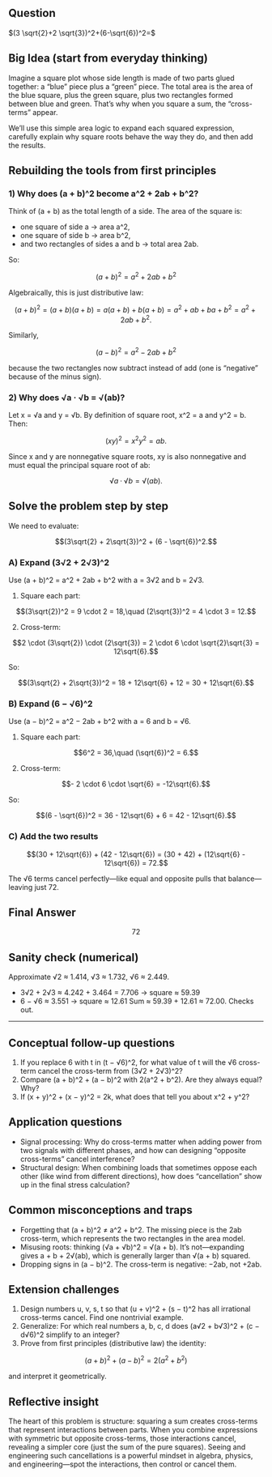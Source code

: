 ## Question

$(3 \sqrt{2}+2 \sqrt{3})^2+(6-\sqrt{6})^2=$

## Big Idea (start from everyday thinking)
Imagine a square plot whose side length is made of two parts glued together: a “blue” piece plus a “green” piece. The total area is the area of the blue square, plus the green square, plus two rectangles formed between blue and green. That’s why when you square a sum, the “cross-terms” appear.

We’ll use this simple area logic to expand each squared expression, carefully explain why square roots behave the way they do, and then add the results.

## Rebuilding the tools from first principles

### 1) Why does (a + b)^2 become a^2 + 2ab + b^2?
Think of (a + b) as the total length of a side. The area of the square is:
- one square of side a → area a^2,
- one square of side b → area b^2,
- and two rectangles of sides a and b → total area 2ab.

So:
```math
(a + b)^2 = a^2 + 2ab + b^2
```
Algebraically, this is just distributive law:
```math
(a + b)^2 = (a + b)(a + b) = a(a + b) + b(a + b) = a^2 + ab + ba + b^2 = a^2 + 2ab + b^2.
```

Similarly,
```math
(a - b)^2 = a^2 - 2ab + b^2
```
because the two rectangles now subtract instead of add (one is “negative” because of the minus sign).

### 2) Why does √a · √b = √(ab)?
Let x = √a and y = √b. By definition of square root, x^2 = a and y^2 = b.
Then:
```math
(xy)^2 = x^2 y^2 = ab.
```
Since x and y are nonnegative square roots, xy is also nonnegative and must equal the principal square root of ab:
```math
√a · √b = √(ab).
```

## Solve the problem step by step

We need to evaluate:
```math
(3\sqrt{2} + 2\sqrt{3})^2 + (6 - \sqrt{6})^2.
```

### A) Expand (3√2 + 2√3)^2
Use (a + b)^2 = a^2 + 2ab + b^2 with a = 3√2 and b = 2√3.

1) Square each part:
```math
(3\sqrt{2})^2 = 9 \cdot 2 = 18,\quad (2\sqrt{3})^2 = 4 \cdot 3 = 12.
```
2) Cross-term:
```math
2 \cdot (3\sqrt{2}) \cdot (2\sqrt{3}) = 2 \cdot 6 \cdot \sqrt{2}\sqrt{3} = 12\sqrt{6}.
```
So:
```math
(3\sqrt{2} + 2\sqrt{3})^2 = 18 + 12\sqrt{6} + 12 = 30 + 12\sqrt{6}.
```

### B) Expand (6 − √6)^2
Use (a − b)^2 = a^2 − 2ab + b^2 with a = 6 and b = √6.

1) Square each part:
```math
6^2 = 36,\quad (\sqrt{6})^2 = 6.
```
2) Cross-term:
```math
- 2 \cdot 6 \cdot \sqrt{6} = -12\sqrt{6}.
```
So:
```math
(6 - \sqrt{6})^2 = 36 - 12\sqrt{6} + 6 = 42 - 12\sqrt{6}.
```

### C) Add the two results
```math
(30 + 12\sqrt{6}) + (42 - 12\sqrt{6}) = (30 + 42) + (12\sqrt{6} - 12\sqrt{6}) = 72.
```

The √6 terms cancel perfectly—like equal and opposite pulls that balance—leaving just 72.

## Final Answer
```math
72
```

## Sanity check (numerical)
Approximate √2 ≈ 1.414, √3 ≈ 1.732, √6 ≈ 2.449.
- 3√2 + 2√3 ≈ 4.242 + 3.464 = 7.706 → square ≈ 59.39
- 6 − √6 ≈ 3.551 → square ≈ 12.61
Sum ≈ 59.39 + 12.61 ≈ 72.00. Checks out.

---

## Conceptual follow-up questions
1. If you replace 6 with t in (t − √6)^2, for what value of t will the √6 cross-term cancel the cross-term from (3√2 + 2√3)^2?
2. Compare (a + b)^2 + (a − b)^2 with 2(a^2 + b^2). Are they always equal? Why?
3. If (x + y)^2 + (x − y)^2 = 2k, what does that tell you about x^2 + y^2?

## Application questions
- Signal processing: Why do cross-terms matter when adding power from two signals with different phases, and how can designing “opposite cross-terms” cancel interference?
- Structural design: When combining loads that sometimes oppose each other (like wind from different directions), how does “cancellation” show up in the final stress calculation?

## Common misconceptions and traps
- Forgetting that (a + b)^2 ≠ a^2 + b^2. The missing piece is the 2ab cross-term, which represents the two rectangles in the area model.
- Misusing roots: thinking (√a + √b)^2 = √(a + b). It’s not—expanding gives a + b + 2√(ab), which is generally larger than √(a + b) squared.
- Dropping signs in (a − b)^2. The cross-term is negative: −2ab, not +2ab.

## Extension challenges
1. Design numbers u, v, s, t so that (u + v)^2 + (s − t)^2 has all irrational cross-terms cancel. Find one nontrivial example.
2. Generalize: For which real numbers a, b, c, d does (a√2 + b√3)^2 + (c − d√6)^2 simplify to an integer?
3. Prove from first principles (distributive law) the identity:
```math
(a + b)^2 + (a - b)^2 = 2(a^2 + b^2)
```
and interpret it geometrically.

## Reflective insight
The heart of this problem is structure: squaring a sum creates cross-terms that represent interactions between parts. When you combine expressions with symmetric but opposite cross-terms, those interactions cancel, revealing a simpler core (just the sum of the pure squares). Seeing and engineering such cancellations is a powerful mindset in algebra, physics, and engineering—spot the interactions, then control or cancel them.